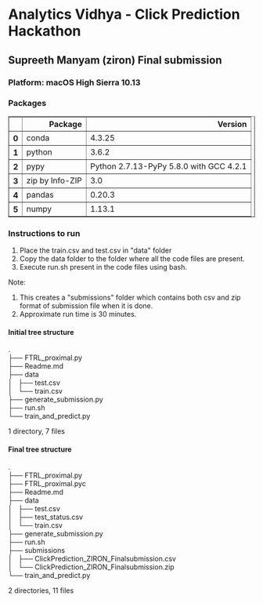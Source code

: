 
# Analytics Vidhya - Click Prediction Hackathon
## Supreeth Manyam (ziron) Final submission

### Platform: macOS High Sierra 10.13


### Packages



<table border="1" class="dataframe">
  <thead>
    <tr style="text-align: right;">
      <th></th>
      <th>Package</th>
      <th>Version</th>
    </tr>
  </thead>
  <tbody>
    <tr>
      <th>0</th>
      <td>conda</td>
      <td>4.3.25</td>
    </tr>
    <tr>
      <th>1</th>
      <td>python</td>
      <td>3.6.2</td>
    </tr>
    <tr>
      <th>2</th>
      <td>pypy</td>
      <td>Python 2.7.13-PyPy 5.8.0 with GCC 4.2.1</td>
    </tr>
    <tr>
      <th>3</th>
      <td>zip by Info-ZIP</td>
      <td>3.0</td>
    </tr>
    <tr>
      <th>4</th>
      <td>pandas</td>
      <td>0.20.3</td>
    </tr>
    <tr>
      <th>5</th>
      <td>numpy</td>
      <td>1.13.1</td>
    </tr>
  </tbody>
</table>
</div>



### Instructions to run
1. Place the train.csv and test.csv in "data" folder
2. Copy the data folder to the folder where all the code files are present.
3. Execute run.sh present in the code files using bash.

Note:
1. This creates a "submissions" folder which contains both csv and zip format of submission file when it is done.
2. Approximate run time is 30 minutes.

#### Initial tree structure
.<br>
├── FTRL_proximal.py<br>
├── Readme.md<br>
├── data<br>
│   ├── test.csv<br>
│   └── train.csv<br>
├── generate_submission.py<br>
├── run.sh<br>
└── train_and_predict.py<br>

1 directory, 7 files<br>

#### Final tree structure
.<br>
├── FTRL_proximal.py<br>
├── FTRL_proximal.pyc<br>
├── Readme.md<br>
├── data<br>
│   ├── test.csv<br>
│   ├── test_status.csv<br>
│   └── train.csv<br>
├── generate_submission.py<br>
├── run.sh<br>
├── submissions<br>
│   ├── ClickPrediction_ZIRON_Finalsubmission.csv<br>
│   └── ClickPrediction_ZIRON_Finalsubmission.zip<br>
└── train_and_predict.py<br>

2 directories, 11 files
